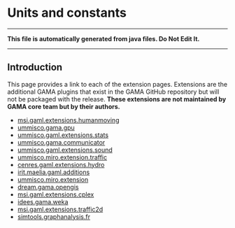 # Units and constants
----
**This file is automatically generated from java files. Do Not Edit It.**

----

## Introduction
This page provides a link to each of the extension pages. Extensions are the additional GAMA plugins that exist in the GAMA GitHub repository but will not be packaged with the release. **These extensions are not maintained by GAMA core team but by their authors.**
* [msi.gaml.extensions.humanmoving](G__Extension_msi.gaml.extensions.humanmoving)
* [ummisco.gama.gpu](G__Extension_ummisco.gama.gpu)
* [ummisco.gaml.extensions.stats](G__Extension_ummisco.gaml.extensions.stats)
* [ummisco.gama.communicator](G__Extension_ummisco.gama.communicator)
* [ummisco.gaml.extensions.sound](G__Extension_ummisco.gaml.extensions.sound)
* [ummisco.miro.extension.traffic](G__Extension_ummisco.miro.extension.traffic)
* [cenres.gaml.extensions.hydro](G__Extension_cenres.gaml.extensions.hydro)
* [irit.maelia.gaml.additions](G__Extension_irit.maelia.gaml.additions)
* [ummisco.miro.extension](G__Extension_ummisco.miro.extension)
* [dream.gama.opengis](G__Extension_dream.gama.opengis)
* [msi.gaml.extensions.cplex](G__Extension_msi.gaml.extensions.cplex)
* [idees.gama.weka](G__Extension_idees.gama.weka)
* [msi.gaml.extensions.traffic2d](G__Extension_msi.gaml.extensions.traffic2d)
* [simtools.graphanalysis.fr](G__Extension_simtools.graphanalysis.fr)

